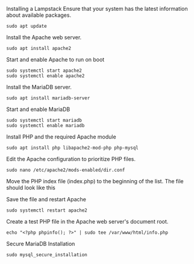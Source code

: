 Installing a  Lampstack
Ensure that your system has the latest information about available packages.
```
sudo apt update
```

Install the Apache web server.
```
sudo apt install apache2
```

Start and enable Apache to run on boot
```
sudo systemctl start apache2
sudo systemctl enable apache2
```

Install the MariaDB server.
```
sudo apt install mariadb-server
```

Start and enable MariaDB
```
sudo systemctl start mariadb
sudo systemctl enable mariadb
```

Install PHP and the required Apache module
```
sudo apt install php libapache2-mod-php php-mysql
```

Edit the Apache configuration to prioritize PHP files.
```
sudo nano /etc/apache2/mods-enabled/dir.conf
```

Move the PHP index file (index.php) to the beginning of the list. The file should look like this

Save the file and restart Apache
```
sudo systemctl restart apache2
```

Create a test PHP file in the Apache web server's document root.
```
echo "<?php phpinfo(); ?>" | sudo tee /var/www/html/info.php
```

Secure MariaDB Installation
```
sudo mysql_secure_installation
```


